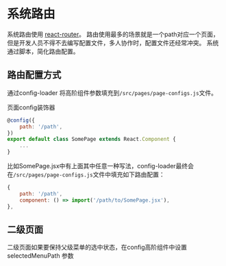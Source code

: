 # 系统路由
系统路由使用 [react-router](https://reacttraining.com/react-router/web/guides/quick-start)。
路由使用最多的场景就是一个path对应一个页面，但是开发人员不得不去编写配置文件，多人协作时，配置文件还经常冲突。
系统通过脚本，简化路由配置。

## 路由配置方式
通过config-loader 将高阶组件参数填充到`/src/pages/page-configs.js`文件。

页面config装饰器
```js
@config({
    path: '/path',
})
export default class SomePage extends React.Component {
    ...
}
```

比如SomePage.jsx中有上面其中任意一种写法，config-loader最终会在`/src/pages/page-configs.js`文件中填充如下路由配置：
```js
{
    path: '/path',
    component: () => import('/path/to/SomePage.jsx'),
},
```

## 二级页面
    
二级页面如果要保持父级菜单的选中状态，在config高阶组件中设置 selectedMenuPath 参数
